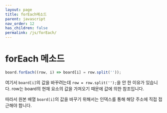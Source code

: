 ```yaml
---
layout: page
title: forEach메소드
parent: javascript
nav_order: 12
has_children: false
permalink: /js/forEach/
---
```


# forEach 메소드

``` js
board.forEach((row, i) => board[i] = row.split(''));
```

여기서 `board[i]`의 값을 바꾸려는데 `row = row.split('');`을 안 한 이유가 있습니다.
row는 board의 현재 요소의 값을 가져오기 때문에 값에 의한 참조입니다.

따라서 원본 배열 `board[i]`의 값을 바꾸기 위해서는 인덱스를 통해 해당 주소에 직접 접근해야 합니다.